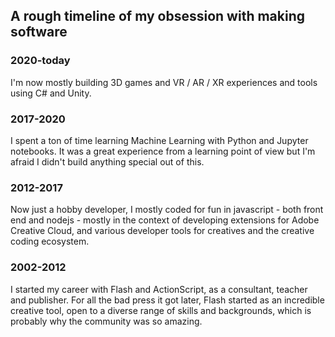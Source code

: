 ## A rough timeline of my obsession with making software

### 2020-today

I'm now mostly building 3D games and VR / AR / XR experiences and tools using C# and Unity.

### 2017-2020

I spent a ton of time learning Machine Learning with Python and Jupyter notebooks. It was a great experience from a learning point of view but I'm afraid I didn't build anything special out of this. 

### 2012-2017

Now just a hobby developer, I mostly coded for fun in javascript - both front end and nodejs - mostly in the context of developing extensions for Adobe Creative Cloud, and various developer tools for creatives and the creative coding ecosystem. 

### 2002-2012

I started my career with Flash and ActionScript, as a consultant, teacher and publisher. For all the bad press it got later, Flash started as an incredible creative tool, open to a diverse range of skills and backgrounds, which is probably why the community was so amazing. 


